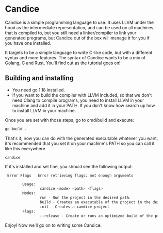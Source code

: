 # Candice

Candice is a simple programming language to use. It uses LLVM under the hood as
the intermediate representation, and can be used on all machines that is compiled to, but you still need a linker/compiler
to link your generated programs, but Candice out of the box will manage it for you if you have one installed.

It targets to be a simple language to write C-like code, but with a different syntax and more features.
The syntax of Candice wants to be a mix of Golang, C and Rust. You'll find out as the tutorial goes on!

## Building and installing

- You need go 1.18 installed.
- If you want to build the compiler with LLVM included, so that we don't need Clang to compile programs,
  you need to install LLVM in your machine and add it in your PATH. If you don't know how search up how to install
  LLVM in your machine.

Once you are set with those steps, go to cmd/build and execute:

```bash
go build .
```

That's it, now you can do with the generated executable whatever you want,
it's recommended that you set it on your machine's PATH so you can call it like this everywhere

```
candice
```

If it's installed and set fine, you should see the following output:

```bash
 Error Flags   Error retrieving flags: not enough arguments

        Usage:
                candice <mode> <path> <flags>
        Modes:
                run - Run the project in the desired path.
                build - Creates an executable of the project in the desired path.
                init - Creates a candice project
        Flags:
                --release - Create or runs an optimized build of the project.

```

Enjoy! Now we'll go on to writing some Candice.
